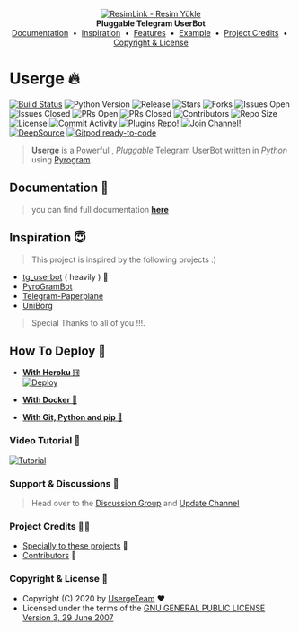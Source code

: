 <p align="center">
    <a href="https://github.com/UsergeTeam/Userge">
        <a href="https://resimlink.com/63d" title="ResimLink - Resim Yükle"><img src="https://r.resimlink.com/63d.jpg" title="ResimLink - Resim Yükle" alt="ResimLink - Resim Yükle"></a>
    </a>
    <br>
    <b>Pluggable Telegram UserBot</b>
    <br>
    <a href="https://github.com/UsergeTeam/Userge#documentation-">Documentation</a>
    &nbsp•&nbsp
    <a href="https://github.com/UsergeTeam/Userge#inspiration-">Inspiration</a>
    &nbsp•&nbsp
    <a href="https://github.com/UsergeTeam/Userge#features-">Features</a>
    &nbsp•&nbsp
    <a href="https://github.com/UsergeTeam/Userge#example-plugin-">Example</a>
    &nbsp•&nbsp
    <a href="https://github.com/UsergeTeam/Userge#project-credits-">Project Credits</a>
    &nbsp•&nbsp
    <a href="https://github.com/UsergeTeam/Userge#copyright--license-">Copyright & License</a>
</p>

# Userge 🔥

[![Build Status](https://travis-ci.com/UsergeTeam/Userge.svg?branch=alpha)](https://travis-ci.com/UsergeTeam/Userge)
![Python Version](https://img.shields.io/badge/python-3.8/3.9-lightgrey)
![Release](https://img.shields.io/github/v/release/UsergeTeam/Userge)
![Stars](https://img.shields.io/github/stars/UsergeTeam/Userge)
![Forks](https://img.shields.io/github/forks/UsergeTeam/Userge)
![Issues Open](https://img.shields.io/github/issues/UsergeTeam/Userge)
![Issues Closed](https://img.shields.io/github/issues-closed/UsergeTeam/Userge)
![PRs Open](https://img.shields.io/github/issues-pr/UsergeTeam/Userge)
![PRs Closed](https://img.shields.io/github/issues-pr-closed/UsergeTeam/Userge)
![Contributors](https://img.shields.io/github/contributors/UsergeTeam/Userge)
![Repo Size](https://img.shields.io/github/repo-size/UsergeTeam/Userge)
![License](https://img.shields.io/github/license/UsergeTeam/Userge)
![Commit Activity](https://img.shields.io/github/commit-activity/m/UsergeTeam/Userge)
[![Plugins Repo!](https://img.shields.io/badge/Plugins%20Repo-!-orange)](https://github.com/UsergeTeam/Userge-Plugins)
[![Join Channel!](https://img.shields.io/badge/Join%20Channel-!-red)](https://t.me/theUserge)
[![DeepSource](https://static.deepsource.io/deepsource-badge-light-mini.svg)](https://deepsource.io/gh/UsergeTeam/Userge/?ref=repository-badge)
[![Gitpod ready-to-code](https://img.shields.io/badge/Gitpod-ready--to--code-blue?logo=gitpod)](https://gitpod.io/#https://github.com/UsergeTeam/Userge)

> **Userge** is a Powerful , _Pluggable_ Telegram UserBot written in _Python_ using [Pyrogram](https://github.com/pyrogram/pyrogram).

## Documentation 📘

> you can find full documentation [**here**](https://theuserge.github.io)

## Inspiration 😇

> This project is inspired by the following projects :)

* [tg_userbot](https://github.com/watzon/tg_userbot) ( heavily ) 🤗
* [PyroGramBot](https://github.com/SpEcHiDe/PyroGramBot)
* [Telegram-Paperplane](https://github.com/RaphielGang/Telegram-Paperplane)
* [UniBorg](https://github.com/SpEcHiDe/UniBorg)

> Special Thanks to all of you !!!.

## How To Deploy 👷

* [**With Heroku 🇭**](https://theuserge.github.io/deployment#deploying-with-heroku)  
  [![Deploy](https://www.herokucdn.com/deploy/button.svg)](https://heroku.com/deploy?template=https://github.com/Usergeteam/Userge/tree/beta)

* [**With Docker 🐳**](https://theuserge.github.io/deployment#deploying-with-docker-)

* [**With Git, Python and pip 🔧**](https://theuserge.github.io/deployment#deploying-with-legacy-method)

### Video Tutorial 🎥

  [![Tutorial](resources/tutorial.jpg)](https://youtu.be/M4T_BJvFqkc "Tutorial")

### Support & Discussions 👥

> Head over to the [Discussion Group](https://t.me/usergeot) and [Update Channel](https://t.me/theUserge)

### Project Credits 💆‍♂️

* [Specially to these projects](https://github.com/UsergeTeam/Userge#inspiration-) 🥰
* [Contributors](https://github.com/UsergeTeam/Userge/graphs/contributors) 👥

### Copyright & License 👮

* Copyright (C) 2020 by [UsergeTeam](https://github.com/UsergeTeam) ❤️️
* Licensed under the terms of the [GNU GENERAL PUBLIC LICENSE Version 3, 29 June 2007](https://github.com/UsergeTeam/Userge/blob/master/LICENSE)
